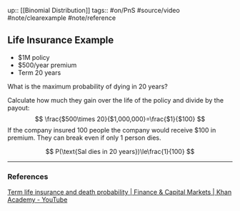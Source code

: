 up:: [[Binomial Distribution]]
tags:: #on/PnS #source/video #note/clearexample #note/reference  

## Life Insurance Example


- $1M policy
- $500/year premium
- Term 20 years

What is the maximum probability of dying in 20 years?

Calculate how much they gain over the life of the policy and divide by the payout:
$$
\frac{$500\times 20}{$1,000,000}=\frac{$1}{$100}
$$
If the company insured 100 people the company would receive $100 in premium. They can break even if only 1 person dies.

$$
P(\text{Sal dies in 20 years})\le\frac{1}{100}
$$

---
### References


[Term life insurance and death probability | Finance & Capital Markets | Khan Academy - YouTube](https://www.youtube.com/watch?v=NSSoMafbBqQ&list=PLSQl0a2vh4HCLjAoORNwUJLWi5ovMjbax&index=10)